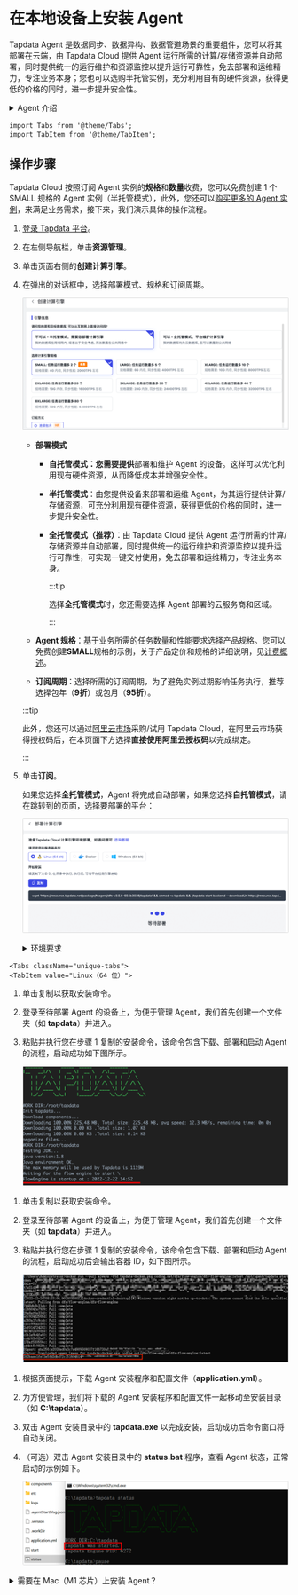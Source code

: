 # 在本地设备上安装 Agent

Tapdata Agent 是数据同步、数据异构、数据管道场景的重要组件，您可以将其部署在云端，由 Tapdata Cloud 提供 Agent 运行所需的计算/存储资源并自动部署，同时提供统一的运行维护和资源监控以提升运行可靠性，免去部署和运维精力，专注业务本身；您也可以选购半托管实例，充分利用自有的硬件资源，获得更低的价格的同时，进一步提升安全性。

<details>
  <summary>Agent 介绍</summary>
  Agent 是数据同步、数据异构、数据开发场景中的关键程序，负责通过流式技术从源系统获取数据、处理转换数据并发送到目标系统，由云上的管理端统一管理，由 Agent 处理的数据不会上传或存储在 Tapdata Cloud 中，充分保障数据安全性。
</details>



```mdx-code-block
import Tabs from '@theme/Tabs';
import TabItem from '@theme/TabItem';
```

## 操作步骤

Tapdata Cloud 按照订阅 Agent 实例的**规格**和**数量**收费，您可以免费创建 1 个 SMALL 规格的 Agent 实例（半托管模式），此外，您还可以[购买更多的 Agent 实例](../../../billing/billing-overview.md)，来满足业务需求，接下来，我们演示具体的操作流程。

1. [登录 Tapdata 平台](../../../user-guide/log-in.md)。

2. 在左侧导航栏，单击**资源管理**。

3. 单击页面右侧的**创建计算引擎**。

4. 在弹出的对话框中，选择部署模式、规格和订阅周期。

   ![选择 Agent 规格](../../../images/select_aget_spec.png)

   * **部署模式**

     - **自托管模式：您需要提供**部署和维护 Agent 的设备。这样可以优化利用现有硬件资源，从而降低成本并增强安全性。

     - **半托管模式**：由您提供设备来部署和运维 Agent，为其运行提供计算/存储资源，可充分利用现有硬件资源，获得更低的价格的同时，进一步提升安全性。

     - **全托管模式（推荐）**：由 Tapdata Cloud 提供 Agent 运行所需的计算/存储资源并自动部署，同时提供统一的运行维护和资源监控以提升运行可靠性，可实现一键交付使用，免去部署和运维精力，专注业务本身。

       :::tip

       选择**全托管模式**时，您还需要选择 Agent 部署的云服务商和区域。

       :::

   * **Agent 规格**：基于业务所需的任务数量和性能要求选择产品规格。您可以免费创建**SMALL**规格的示例，关于产品定价和规格的详细说明，见[计费概述](../../../billing/billing-overview)。

   * **订阅周期**：选择所需的订阅周期，为了避免实例过期影响任务执行，推荐选择包年（**9折**）或包月（**95折**）。

   :::tip

   此外，您还可以通过[阿里云市场](https://market.aliyun.com/products/56024006/cmgj00061912.html)采购/试用 Tapdata Cloud，在阿里云市场获得授权码后，在本页面下方选择**直接使用阿里云授权码**以完成绑定。

   :::

5. 单击**订阅**。

   如果您选择**全托管模式**，Agent 将完成自动部署，如果您选择**自托管模式**，请在跳转到的页面，选择要部署的平台：
   
   ![Agent 启动成功](../../../images/select_agent_platform.png)
   
   <details><summary>环境要求</summary>
     <ul>
       <li>硬件环境：x86 架构处理器</li>
       <li>操作系统：64 位</li>
       <li>网络环境：可连通公网，且可与源/目标数据库通信</li>
       <li>软件依赖：Linux 平台依赖 Java 1.8 版本，可执行 java -version 命令查看版本，手动安装命令：yum -y install java-1.8.0-openjdk</li>
     </ul>
   </details>
   
   
   

```mdx-code-block
<Tabs className="unique-tabs">
<TabItem value="Linux（64 位）">
```
1. 单击复制以获取安装命令。

2. 登录至待部署 Agent 的设备上，为便于管理 Agent，我们首先创建一个文件夹（如 **tapdata**）并进入。

3. 粘贴并执行您在步骤 1 复制的安装命令，该命令包含下载、部署和启动 Agent 的流程，启动成功如下图所示。

   ![Agent 启动成功](../../../images/agent_started_on_linux.png)

</TabItem>

<TabItem value="Docker">

1. 单击复制以获取安装命令。

2. 登录至待部署 Agent 的设备上，为便于管理 Agent，我们首先创建一个文件夹（如 **tapdata**）并进入。

3. 粘贴并执行您在步骤 1 复制的安装命令，该命令包含下载、部署和启动 Agent 的流程，启动成功后会输出容器 ID，如下图所示。

   ![Agent 启动成功](../../../images/agent_started_on_docker.png)

</TabItem>

<TabItem value="Windows（64 位）">

1. 根据页面提示，下载 Agent 安装程序和配置文件（**application.yml**）。

2. 为方便管理，我们将下载的 Agent 安装程序和配置文件一起移动至安装目录（如 **C:\tapdata**）。

3. 双击 Agent 安装目录中的 **tapdata.exe** 以完成安装，启动成功后命令窗口将自动关闭。

4. （可选）双击 Agent 安装目录中的 **status.bat** 程序，查看 Agent 状态，正常启动的示例如下。

   ![Agent 启动成功](../../../images/agent_started_on_windows.png)

</TabItem>
</Tabs>



<details>
<summary>需要在 Mac（M1 芯片）上安装 Agent？</summary>

1. 打开 Mac 的命令行终端，依次执行下述命令下载并启动 JDK 镜像。

   ```shell
   # 下载镜像
   docker pull openjdk:8u312 
   # 启动镜像
   docker run -t -d openjdk:8u312
   ```

2. 执行 `docker ps` 获取容器 ID，然后执行下述格式的命令进入容器命令行，示例如下：

   ```shell
   docker exec -it 容器ID /bin/bash
   ```

   :::tip

   需替换命令中的容器 ID，例如 `docker exec -it 1dbee41b4adc /bin/bash`。

   :::

3. 为便于管理 Agent，在容器命令行中执行下述命令创建一个文件夹（如 **tapdata**）并进入。

   ```shell
   mkdir tapdata&&cd tapdata
   ```

4. 在容器命令行中，执行下述命令下载 Agent 程序并解压。

   ```shell
   wget 'https://resource.tapdata.net/doc-source/tapdata.zip' && unzip tapdata.zip
   ```

5. 返回 Tapdata Cloud 部署页面，选择目标操作系统为**Linux(64 位) **，然后点击**复制**。

      ![Copy the installation command](../../../images/select_agent_platform.png)

6. 在 Docker 容器的命令行中，粘贴部署命令并去掉`./tapdata` 之前的内容，然后执行，启动成功示例如下。

   ![](../../../images/agent_started_on_macm1.png)

</details>